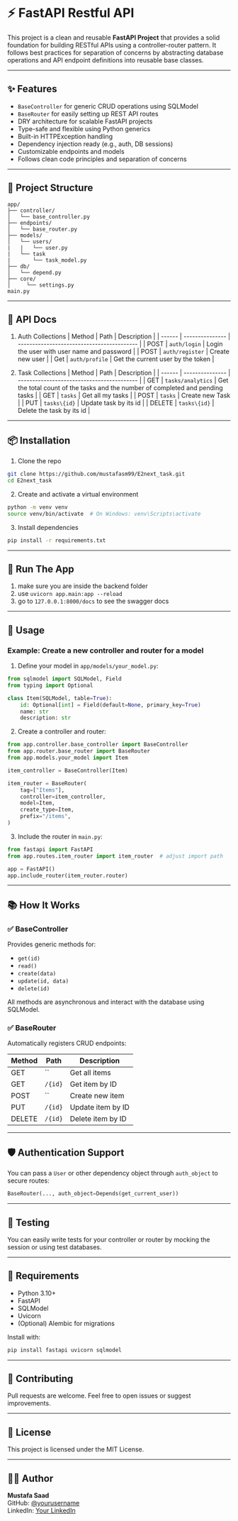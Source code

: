 # ⚡ FastAPI Restful API

This project is a clean and reusable **FastAPI Project** that provides a solid foundation for building RESTful APIs using a controller-router pattern. It follows best practices for separation of concerns by abstracting database operations and API endpoint definitions into reusable base classes.

---

## ✨ Features

- `BaseController` for generic CRUD operations using SQLModel
- `BaseRouter` for easily setting up REST API routes
- DRY architecture for scalable FastAPI projects
- Type-safe and flexible using Python generics
- Built-in HTTPException handling
- Dependency injection ready (e.g., auth, DB sessions)
- Customizable endpoints and models
- Follows clean code principles and separation of concerns

---

## 📁 Project Structure

```
app/
├── controller/
│   └── base_controller.py
├── endpoints/
│   └── base_router.py
├── models/
│   └── users/
|   |   └── user.py
|   └── task
|       └── task_model.py
├── db/
│   └── depend.py
├── core/
│     └── settings.py
main.py
```

---

## 📃 API Docs

1. Auth Collections
   | Method | Path | Description |
   | ------ | --------------- | ------------------------------------------ |
   | POST | `auth/login` | Login the user with user name and password |
   | POST | `auth/register` | Create new user |
   | Get | `auth/profile` | Get the current user by the token |

2. Task Collections
   | Method | Path | Description |
   | ------ | --------------- | ------------------------------------------ |
   | GET | `tasks/analytics` | Get the total count of the tasks and the number of completed and pending tasks |
   | GET | `tasks` | Get all my tasks |
   | POST | `tasks` | Create new Task |
   | PUT | `tasks\{id}` | Update task by its id |
   | DELETE | `tasks\{id}` | Delete the task by its id |

---

## 📦 Installation

1. Clone the repo

```bash
git clone https://github.com/mustafasm99/E2next_task.git
cd E2next_task
```

2. Create and activate a virtual environment

```bash
python -m venv venv
source venv/bin/activate  # On Windows: venv\Scripts\activate
```

3. Install dependencies

```bash
pip install -r requirements.txt
```

---

## 🔑 Run The App

1. make sure you are inside the backend folder
2. use `uvicorn app.main:app --reload`
3. go to `127.0.0.1:8000/docs` to see the swagger docs

---

## 🚀 Usage

### Example: Create a new controller and router for a model

1. Define your model in `app/models/your_model.py`:

```python
from sqlmodel import SQLModel, Field
from typing import Optional

class Item(SQLModel, table=True):
    id: Optional[int] = Field(default=None, primary_key=True)
    name: str
    description: str
```

2. Create a controller and router:

```python
from app.controller.base_controller import BaseController
from app.router.base_router import BaseRouter
from app.models.your_model import Item

item_controller = BaseController(Item)

item_router = BaseRouter(
    tag=["Items"],
    controller=item_controller,
    model=Item,
    create_type=Item,
    prefix="/items",
)
```

3. Include the router in `main.py`:

```python
from fastapi import FastAPI
from app.routes.item_router import item_router  # adjust import path

app = FastAPI()
app.include_router(item_router.router)
```

---

## 📚 How It Works

### ✅ BaseController

Provides generic methods for:

- `get(id)`
- `read()`
- `create(data)`
- `update(id, data)`
- `delete(id)`

All methods are asynchronous and interact with the database using SQLModel.

### ✅ BaseRouter

Automatically registers CRUD endpoints:

| Method | Path    | Description       |
| ------ | ------- | ----------------- |
| GET    | ``      | Get all items     |
| GET    | `/{id}` | Get item by ID    |
| POST   | ``      | Create new item   |
| PUT    | `/{id}` | Update item by ID |
| DELETE | `/{id}` | Delete item by ID |

---

## 🛡️ Authentication Support

You can pass a `User` or other dependency object through `auth_object` to secure routes:

```python
BaseRouter(..., auth_object=Depends(get_current_user))
```

---

## 🧪 Testing

You can easily write tests for your controller or router by mocking the session or using test databases.

---

## 📖 Requirements

- Python 3.10+
- FastAPI
- SQLModel
- Uvicorn
- (Optional) Alembic for migrations

Install with:

```bash
pip install fastapi uvicorn sqlmodel
```

---

## 🤝 Contributing

Pull requests are welcome. Feel free to open issues or suggest improvements.

---

## 📄 License

This project is licensed under the MIT License.

---

## 👨‍💻 Author

**Mustafa Saad**  
GitHub: [@yourusername](https://github.com/mustafasm99)  
LinkedIn: [Your LinkedIn](https://www.linkedin.com/in/mustafa-saad-5b154b109/)
